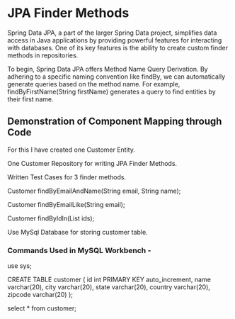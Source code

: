 # JPA Finder Methods
Spring Data JPA, a part of the larger Spring Data project, simplifies data access in Java applications by providing powerful features for interacting with databases. One of its key features is the ability to create custom finder methods in repositories.

To begin, Spring Data JPA offers Method Name Query Derivation. By adhering to a specific naming convention like findBy<Property>, we can automatically generate queries based on the method name. For example, findByFirstName(String firstName) generates a query to find entities by their first name.


## Demonstration of Component Mapping through Code
For this I have created one Customer Entity.

One Customer Repository for writing JPA Finder Methods.

Written Test Cases for 3 finder methods.

Customer findByEmailAndName(String email, String name);

Customer findByEmailLike(String email);

Customer findByIdIn(List<Integer> ids);

Use MySql Database for storing customer table.

### Commands Used in MySQL Workbench -

use sys;

CREATE TABLE customer ( id int PRIMARY KEY auto_increment, name varchar(20), city varchar(20), state varchar(20), country varchar(20), zipcode varchar(20) );

select * from customer;
